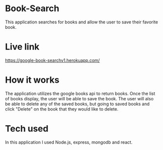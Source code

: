 # Book-Search

This application searches for books and allow the user to save their favorite book. 

# Live link

https://google-book-searchv1.herokuapp.com/

# How it works

The application utilizes the google books api to return books. Once the list of books display, the user will be able to save the book. The user will also be able to delete any of the saved books, but going to saved books and click "Delete" on the book that they would like to delete.

# Tech used

In this application I used Node.js, express, mongodb and react. 


